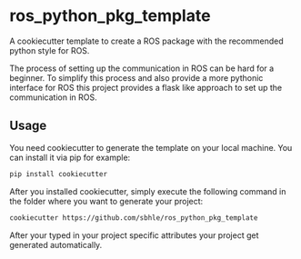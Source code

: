 # ros_python_pkg_template

A cookiecutter template to create a ROS package with the recommended python style for ROS.

The process of setting up the communication in ROS can be hard for a beginner. To simplify this process and also provide a more pythonic interface for ROS this project provides a flask like approach to set up the communication in ROS.

## Usage
You need cookiecutter to generate the template on your local machine. You can install it via pip for example:

```sh
pip install cookiecutter
```

After you installed cookiecutter, simply execute the following command in the folder where you want to generate your project:

```sh
cookiecutter https://github.com/sbhle/ros_python_pkg_template
```

After your typed in your project specific attributes your project get generated automatically.